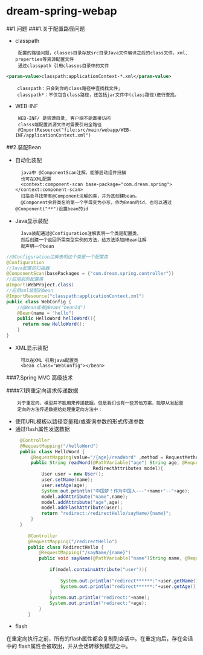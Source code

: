 # dream-spring-webap

##1.问题
###1.关于配置路径问题

 * classpath

        配置的路径问题，classes目录存放src目录Java文件编译之后的class文件，xml、properties等资源配置文件
        通过classpath 引用classes目录中的文件
```XML
<param-value>classpath:applicationContext-*.xml</param-value> 
```
        classpath：只会到你的class路径中查找找文件;
        classpath*：不仅包含class路径，还包括jar文件中(class路径)进行查找。
 * WEB-INF

        WEB-INF/ 是资源目录, 客户端不能直接访问
        classs端配置资源文件时需要引用全路径
        @ImportResource("file:src/main/webapp/WEB-INF/applicationContext.xml")

##2.装配Bean
* 自动化装配

        java中 @ComponentScan注解，能够启动组件扫描
        也可在XML配置
        <context:component-scan base-package="com.dream.spring"></context:component-scan>
        扫描会寻找带有@Component注解的类，并为其创建bean。
        @Component会将类名的第一个字母变为小写，作为Bean的id，也可以通过@Component("**")设置bean的id
        
* Java显示装配

        Java装配通过@Configuration注解表明一个类是配置类，
        然后创建一个返回所需类型实例的方法，给方法添加@Bean注解
        就声明一个bean

```Java
//@Configuration注解表明这个类是一个配置类
@Configuration
//Java配置的扫描器
@ComponentScan(basePackages = {"com.dream.spring.controller"})
//应用别的配置类
@Import(WebProject.class)
//应用xml装配的bean
@ImportResource("classpath:applicationContext.xml")
public class WebConfig {
    //@Bean或者@Bean("beanId")
    @Bean(name = "hello")
    public HelloWord helloWord(){
      return new HelloWord();
    }
}
```
        
* XML显示装配

        可以在XML 引用java配置类
        <bean class="WebConfig"></bean> 
        
        
###7.Spring MVC 高级技术

####7.1跨重定向请求传递数据

        对于重定向，模型并不能用来传递数据。但是我们也有一些其他方案，能够从发起重
        定向的方法传递数据给处理重定向方法中：
* 使用URL模板以路径变量和/或查询参数的形式传递参数
* 通过flash属性发送数据

```Java
     @Controller
     @RequestMapping("/helloWord")
     public class HelloWord {
         @RequestMapping(value="/{age}/readWord" ,method = RequestMethod.POST)
         public String readWord(@PathVariable("age") String age, @RequestParam("name")String name,
                                RedirectAttributes model){
             User user = new User();
             user.setName(name);
             user.setAge(age);
             System.out.println("中国梦！作为中国人---"+name+"--"+age);
             model.addAttribute("name",name);
             model.addAttribute("age",age);
             model.addFlashAttribute(user);
             return "redirect:/redirectHello/sayName/{name}";
         }
     }
        
        @Controller
        @RequestMapping("/redirectHello")
        public class RedirectHello {
            @RequestMapping("/sayName/{name}")
            public void sayName(@PathVariable("name")String name, @RequestParam("age")String age,Model model, User user){
        
                if(model.containsAttribute("user")){
        
                    System.out.println("redirect******:"+user.getName());
                    System.out.println("redirect******:"+user.getAge());
                }
                System.out.println("redirect:"+name);
                System.out.println("redirect:"+age);
            }
        }
```
*  flash 
 
  在重定向执行之前，所有的flash属性都会复制到会话中。在重定向后，存在会话中的
  flash属性会被取出，并从会话转移到模型之中。


   
            

        
        


